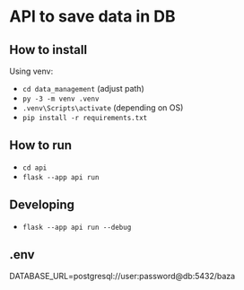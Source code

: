 # API to save data in DB

## How  to install
Using venv:
- ```cd data_management``` (adjust path)
- ```py -3 -m venv .venv```
- ```.venv\Scripts\activate``` (depending on OS)
- ```pip install -r requirements.txt```

## How to run
- ```cd api```
- ```flask --app api run```

## Developing
- ```flask --app api run --debug```
## .env
DATABASE_URL=postgresql://user:password@db:5432/baza